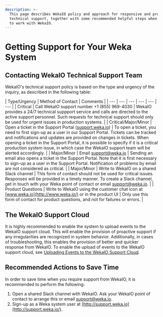 ```yaml
---
description: >-
  This page describes WekaIO policy and approach for responsive and proactive
  technical support, together with some recommended helpful steps when starting
  to work with WekaIO.
---
```


# Getting Support for Your Weka System

## Contacting WekaIO Technical Support Team

WekaIO's technical support policy is based on the type and urgency of the inquiry, as described in the following table:  

| Type/Urgency | Method of Contact | Comments |
| --- | --- | --- | --- | --- | --- |
| Critical | Call WekaIO support number +1 \(855\) 969-4030 | WekaIO provides a 24/7 technical suppport service and calls are directed to the active support personnel. Such requests for technical support should only be used for urgent issues in production systems. |
| Critical/Major/Minor | Open a ticket in the Support Portal \([support.weka.io](http://support.weka.io/)\) | To open a ticket, you need to first sign-up as a user in our Support Portal. Tickets can be tracked and notifications and updates are provided on changes in tickets. When opening a ticket in the Support Portal, it is possible to specify if it is a critical production system issue, in which case the WekaIO support team will be alerted accordingly. |
| Major/Minor | Email [support@weka.io](mailto:support@weka.io) | Sending an email also opens a ticket in the Support Portal. Note that it is first necessary to sign-up as a user in the Support Portal. Notification of problems by email are not considered as critical. |
| Major/Minor | Write to WekaIO on a shared Slack channel | This form of contact should not be used for critical issues. Responses will be provided in a timely manner. To create a Slack channel, get in touch with your Weka point of contact or email [support@weka.io](mailto:support@weka.io). |
| Product Questions | Write to WekaIO using the customer chat icon at [www.weka.io](http://www.weka.io/) or in the product UI | Only use this form of contact for product questions, and not for failures or errors. |

## The WekaIO Support Cloud

It is highly recommended to enable the system to upload events to the WekaIO support cloud. This will enable the provision of proactive support if any irregularities are recognized in system behavior. Additionally, in cases of troubleshooting, this enables the provision of better and quicker response from WekaIO. To enable the upload of events to the WekaIO support cloud, see [Uploading Events to the WekaIO Support Cloud](the-wekaio-support-cloud.md).

## Recommended Actions to Save Time

In order to save time when you require support from WekaIO, it is recommended to perform the following:

1. Open a shared Slack channel with WekaIO. Ask your WekaIO point of contact to arrange this or email [support@weka.io](mailto:support@weka.io).
2. Sign-up as a Weka system user at [http://support.weka.io](http://support.weka.io/).



